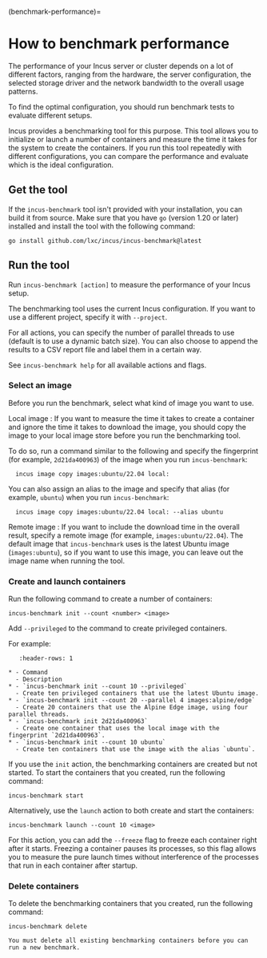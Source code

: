 (benchmark-performance)=
# How to benchmark performance

The performance of your Incus server or cluster depends on a lot of different factors, ranging from the hardware, the server configuration, the selected storage driver and the network bandwidth to the overall usage patterns.

To find the optimal configuration, you should run benchmark tests to evaluate different setups.

Incus provides a benchmarking tool for this purpose.
This tool allows you to initialize or launch a number of containers and measure the time it takes for the system to create the containers.
If you run this tool repeatedly with different configurations, you can compare the performance and evaluate which is the ideal configuration.

## Get the tool

If the `incus-benchmark` tool isn't provided with your installation, you can build it from source.
Make sure that you have `go` (version 1.20 or later) installed and install the tool with the following command:

    go install github.com/lxc/incus/incus-benchmark@latest

## Run the tool

Run `incus-benchmark [action]` to measure the performance of your Incus setup.

The benchmarking tool uses the current Incus configuration.
If you want to use a different project, specify it with `--project`.

For all actions, you can specify the number of parallel threads to use (default is to use a dynamic batch size).
You can also choose to append the results to a CSV report file and label them in a certain way.

See `incus-benchmark help` for all available actions and flags.

### Select an image

Before you run the benchmark, select what kind of image you want to use.

Local image
: If you want to measure the time it takes to create a container and ignore the time it takes to download the image, you should copy the image to your local image store before you run the benchmarking tool.

  To do so, run a command similar to the following and specify the fingerprint (for example, `2d21da400963`) of the image when you run `incus-benchmark`:

      incus image copy images:ubuntu/22.04 local:

  You can also assign an alias to the image and specify that alias (for example, `ubuntu`) when you run `incus-benchmark`:

      incus image copy images:ubuntu/22.04 local: --alias ubuntu

Remote image
: If you want to include the download time in the overall result, specify a remote image (for example, `images:ubuntu/22.04`).
  The default image that `incus-benchmark` uses is the latest Ubuntu image (`images:ubuntu`), so if you want to use this image, you can leave out the image name when running the tool.

### Create and launch containers

Run the following command to create a number of containers:

    incus-benchmark init --count <number> <image>

Add `--privileged` to the command to create privileged containers.

For example:

```{list-table}
   :header-rows: 1

* - Command
  - Description
* - `incus-benchmark init --count 10 --privileged`
  - Create ten privileged containers that use the latest Ubuntu image.
* - `incus-benchmark init --count 20 --parallel 4 images:alpine/edge`
  - Create 20 containers that use the Alpine Edge image, using four parallel threads.
* - `incus-benchmark init 2d21da400963`
  - Create one container that uses the local image with the fingerprint `2d21da400963`.
* - `incus-benchmark init --count 10 ubuntu`
  - Create ten containers that use the image with the alias `ubuntu`.

```

If you use the `init` action, the benchmarking containers are created but not started.
To start the containers that you created, run the following command:

    incus-benchmark start

Alternatively, use the `launch` action to both create and start the containers:

    incus-benchmark launch --count 10 <image>

For this action, you can add the `--freeze` flag to freeze each container right after it starts.
Freezing a container pauses its processes, so this flag allows you to measure the pure launch times without interference of the processes that run in each container after startup.

### Delete containers

To delete the benchmarking containers that you created, run the following command:

    incus-benchmark delete

```{note}
You must delete all existing benchmarking containers before you can run a new benchmark.
```

